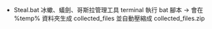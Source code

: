 - Steal.bat
冰蠍、蟻劍、哥斯拉管理工具 terminal 執行 bat 腳本 -> 會在 %temp% 資料夾生成 collected_files 並自動壓縮成 collected_files.zip

